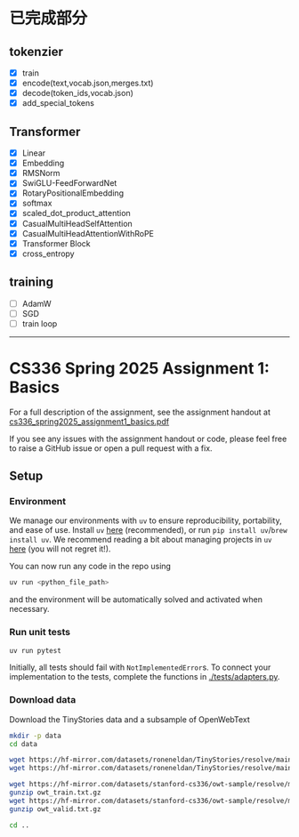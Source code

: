 
# 已完成部分
## tokenzier
- [x] train
- [x] encode(text,vocab.json,merges.txt)
- [x] decode(token_ids,vocab.json)
- [x] add_special_tokens

## Transformer
- [x] Linear
- [x] Embedding
- [x] RMSNorm
- [x] SwiGLU-FeedForwardNet
- [x] RotaryPositionalEmbedding
- [x] softmax
- [x] scaled_dot_product_attention
- [x] CasualMultiHeadSelfAttention
- [x] CasualMultiHeadAttentionWithRoPE
- [x] Transformer Block
- [x] cross_entropy

## training
- [ ] AdamW
- [ ] SGD
- [ ] train loop

<hr>

# CS336 Spring 2025 Assignment 1: Basics


For a full description of the assignment, see the assignment handout at
[cs336_spring2025_assignment1_basics.pdf](./cs336_spring2025_assignment1_basics.pdf)

If you see any issues with the assignment handout or code, please feel free to
raise a GitHub issue or open a pull request with a fix.

## Setup

### Environment
We manage our environments with `uv` to ensure reproducibility, portability, and ease of use.
Install `uv` [here](https://github.com/astral-sh/uv) (recommended), or run `pip install uv`/`brew install uv`.
We recommend reading a bit about managing projects in `uv` [here](https://docs.astral.sh/uv/guides/projects/#managing-dependencies) (you will not regret it!).

You can now run any code in the repo using
```sh
uv run <python_file_path>
```
and the environment will be automatically solved and activated when necessary.

### Run unit tests


```sh
uv run pytest
```

Initially, all tests should fail with `NotImplementedError`s.
To connect your implementation to the tests, complete the
functions in [./tests/adapters.py](./tests/adapters.py).

### Download data
Download the TinyStories data and a subsample of OpenWebText

``` sh
mkdir -p data
cd data

wget https://hf-mirror.com/datasets/roneneldan/TinyStories/resolve/main/TinyStoriesV2-GPT4-train.txt
wget https://hf-mirror.com/datasets/roneneldan/TinyStories/resolve/main/TinyStoriesV2-GPT4-valid.txt

wget https://hf-mirror.com/datasets/stanford-cs336/owt-sample/resolve/main/owt_train.txt.gz
gunzip owt_train.txt.gz
wget https://hf-mirror.com/datasets/stanford-cs336/owt-sample/resolve/main/owt_valid.txt.gz
gunzip owt_valid.txt.gz

cd ..
```

